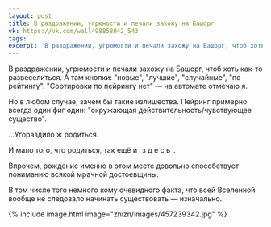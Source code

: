 ```yaml
---
layout: post
title: В раздражении, угрюмости и печали захожу на Башорг
vk: https://vk.com/wall498858042_543
tags: 
excerpt: 'В раздражении, угрюмости и печали захожу на Башорг, чтоб хоть как-то развеселиться. А там кнопки: "новые", "лучшие", "случайные", "по рейтингу". "Сортировки по пейрингу нет" — на автомате отмечаю я. Но в любом случае, зачем бы...'
---
```

В раздражении, угрюмости и печали захожу на Башорг, чтоб хоть как-то развеселиться. А там кнопки: "новые", "лучшие", "случайные", "по рейтингу". "Сортировки по пейрингу нет" — на автомате отмечаю я. 

Но в любом случае, зачем бы такие излишества. Пейринг примерно всегда один фиг один: "окружающая действительность/чувствующее существо".

...Угораздило ж родиться. 

И мало того, что родиться, так ещё и \_з д е с ь\_.

Впрочем, рождение именно в этом месте довольно способствует пониманию всякой мрачной достоевщины.

В том числе того немного кому очевидного факта, что всей Вселенной вообще не следовало начинать существовать — изначально.

{% include image.html image="zhizn/images/457239342.jpg" %}